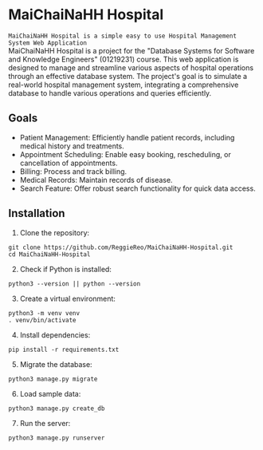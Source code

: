 # MaiChaiNaHH Hospital
`MaiChaiNaHH Hospital is a simple easy to use Hospital Management System Web Application`<br>
MaiChaiNaHH Hospital is a project for the "Database Systems for 
Software and Knowledge Engineers" (01219231) course. This web application is 
designed to manage and streamline various aspects of hospital operations through 
an effective database system. The project's goal is to simulate a real-world 
hospital management system, integrating a comprehensive database to handle various 
operations and queries efficiently.


## Goals
- Patient Management: Efficiently handle patient records, including medical history and treatments.
- Appointment Scheduling: Enable easy booking, rescheduling, or cancellation of appointments.
- Billing: Process and track billing.
- Medical Records: Maintain records of disease.
- Search Feature: Offer robust search functionality for quick data access.

## Installation

1) Clone the repository:
```
git clone https://github.com/ReggieReo/MaiChaiNaHH-Hospital.git
cd MaiChaiNaHH-Hospital
```
2) Check if Python is installed:
```
python3 --version || python --version
```
3) Create a virtual environment:
```
python3 -m venv venv
. venv/bin/activate
```
4) Install dependencies:
```
pip install -r requirements.txt
```
5) Migrate the database:
```
python3 manage.py migrate
```
6) Load sample data:
```
python3 manage.py create_db
```
7) Run the server:
```
python3 manage.py runserver
```
